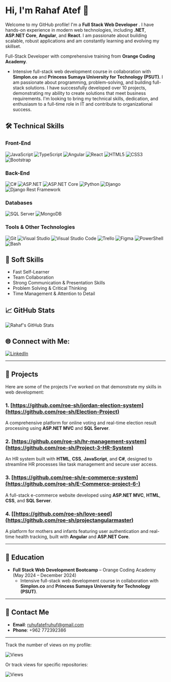 # Hi, I'm Rahaf Atef 👋

Welcome to my GitHub profile! I'm a **Full Stack Web Developer** . I have hands-on experience in modern web technologies, including **.NET**, **ASP.NET Core**, **Angular**, and **React**. I am passionate about building scalable, robust applications and am constantly learning and evolving my skillset.


Full-Stack Developer with comprehensive training from **Orange Coding Academy**.
  - Intensive full-stack web development course in collaboration with **Simplon.co** and **Princess Sumaya University for Technology (PSUT)**.
I am passionate about programming, problem-solving, and building full-stack solutions. I have successfully developed over 10 projects, demonstrating my ability to create solutions that meet business requirements. I'm looking to bring my technical skills, dedication, and enthusiasm to a full-time role in IT and contribute to organizational success.

## 🛠️ Technical Skills

### Front-End
![JavaScript](https://img.shields.io/badge/JavaScript-ES6-yellow?style=for-the-badge&logo=javascript)
![TypeScript](https://img.shields.io/badge/TypeScript-blue?style=for-the-badge&logo=typescript)
![Angular](https://img.shields.io/badge/Angular-red?style=for-the-badge&logo=angular)
![React](https://img.shields.io/badge/React-black?style=for-the-badge&logo=react)
![HTML5](https://img.shields.io/badge/HTML5-E34F26?style=for-the-badge&logo=html5)
![CSS3](https://img.shields.io/badge/CSS3-1572B6?style=for-the-badge&logo=css3)
![Bootstrap](https://img.shields.io/badge/Bootstrap-563D7C?style=for-the-badge&logo=bootstrap)

### Back-End
![C#](https://img.shields.io/badge/C%23-239120?style=for-the-badge&logo=c-sharp)
![ASP.NET](https://img.shields.io/badge/ASP.NET-5C2D91?style=for-the-badge&logo=asp-net)
![ASP.NET Core](https://img.shields.io/badge/ASP.NET%20Core-512BD4?style=for-the-badge&logo=asp-net-core)
![Python](https://img.shields.io/badge/Python-3776AB?style=for-the-badge&logo=python)
![Django](https://img.shields.io/badge/Django-092D1F?style=for-the-badge&logo=django)
![Django Rest Framework](https://img.shields.io/badge/Django%20Rest%20Framework-092D1F?style=for-the-badge&logo=django)

### Databases
![SQL Server](https://img.shields.io/badge/SQL%20Server-CC2927?style=for-the-badge&logo=microsoft-sql-server)
![MongoDB](https://img.shields.io/badge/MongoDB-47A248?style=for-the-badge&logo=mongodb)

### Tools & Other Technologies
![Git](https://img.shields.io/badge/Git-F05032?style=for-the-badge&logo=git)
![Visual Studio](https://img.shields.io/badge/Visual%20Studio-5C2D91?style=for-the-badge&logo=visual-studio)
![Visual Studio Code](https://img.shields.io/badge/VS%20Code-0078D4?style=for-the-badge&logo=visual-studio-code)
![Trello](https://img.shields.io/badge/Trello-0079BF?style=for-the-badge&logo=trello)
![Figma](https://img.shields.io/badge/Figma-F24E1E?style=for-the-badge&logo=figma)
![PowerShell](https://img.shields.io/badge/PowerShell-2CA5E0?style=for-the-badge&logo=powershell)
![Bash](https://img.shields.io/badge/Bash-4EAA25?style=for-the-badge&logo=gnubash)

## 🤝 Soft Skills

- Fast Self-Learner
- Team Collaboration
- Strong Communication & Presentation Skills
- Problem Solving & Critical Thinking
- Time Management & Attention to Detail

## 📈 GitHub Stats

![Rahaf's GitHub Stats](https://github-readme-stats.vercel.app/api?username=roe-sh&show_icons=true&hide_title=true&hide=prs&count_private=true&theme=radical)

## 🌐 Connect with Me:

[![LinkedIn](https://img.shields.io/badge/LinkedIn-Rahaf%20Atef-blue?style=for-the-badge&logo=linkedin)]([https://www.linkedin.com/in/rahaf-atef](https://www.linkedin.com/authwall?trk=bf&trkInfo=AQFADi0Slc5xugAAAZN-irHYhQ1vbmiRaXnq45r3N97_Mz1TT7r3qRJTf4VYecfGm8PWUT2UTc6WgcBaRSQ5adNbDd33P72NYCMXwh_eSss-lV4rWoGvIahJZXmbr2dkzttgz4Q=&original_referer=&sessionRedirect=https%3A%2F%2Fwww.linkedin.com%2Fin%2Frahaf-atef-8672092a9%3Futm_source%3Dshare%26utm_campaign%3Dshare_via%26utm_content%3Dprofile%26utm_medium%3Dios_app))

---

## 📝 Projects

Here are some of the projects I’ve worked on that demonstrate my skills in web development:

### 1. [https://github.com/roe-sh/jordan-election-system](https://github.com/roe-sh/Election-Project)
A comprehensive platform for online voting and real-time election result processing using **ASP.NET MVC** and **SQL Server**.

### 2. [https://github.com/roe-sh/hr-management-system](https://github.com/roe-sh/Project-3-HR-System)
An HR system built with **HTML**, **CSS**, **JavaScript**, and **C#**, designed to streamline HR processes like task management and secure user access.

### 3. [https://github.com/roe-sh/e-commerce-system](https://github.com/roe-sh/E-Commerce-project-6-)
A full-stack e-commerce website developed using **ASP.NET MVC**, **HTML**, **CSS**, and **SQL Server**.

### 4. [[https://github.com/roe-sh/love-seed](https://github.com/roe-sh/projectangularmaster)
A platform for mothers and infants featuring user authentication and real-time health tracking, built with **Angular** and **ASP.NET Core**.

---

## 🏫 Education

- **Full Stack Web Development Bootcamp** – Orange Coding Academy (May 2024 – December 2024)
  - Intensive full-stack web development course in collaboration with **Simplon.co** and **Princess Sumaya University for Technology (PSUT)**.
  

---

## 📧 Contact Me

- **Email**: ruhufatefruhuf@gmail.com
- **Phone**: +962 772392386

---

Track the number of views on my profile:

![Views](https://komarev.com/ghpvc/?username=roe-sh)

Or track views for specific repositories:

![Views](https://komarev.com/ghpvc/?username=roe-sh&repo=e-commerce-system)
